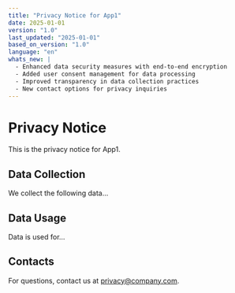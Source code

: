 ```yaml
---
title: "Privacy Notice for App1"
date: 2025-01-01
version: "1.0"
last_updated: "2025-01-01"
based_on_version: "1.0"
language: "en"
whats_new: |
  - Enhanced data security measures with end-to-end encryption
  - Added user consent management for data processing
  - Improved transparency in data collection practices
  - New contact options for privacy inquiries
---
```


# Privacy Notice

This is the privacy notice for App1.

## Data Collection

We collect the following data...

## Data Usage

Data is used for...

## Contacts

For questions, contact us at privacy@company.com.
